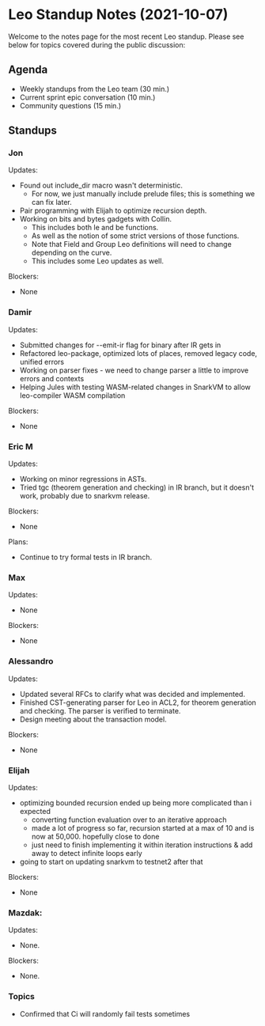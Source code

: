 # Leo Standup Notes (2021-10-07)

Welcome to the notes page for the most recent Leo standup. Please see below for topics covered during the public discussion:

## Agenda

* Weekly standups from the Leo team (30 min.)
* Current sprint epic conversation (10 min.)
* Community questions (15 min.)

## Standups

### Jon

Updates:

* Found out include_dir macro wasn't deterministic.
  * For now, we just manually include prelude files; this is something we can fix later.
* Pair programming with Elijah to optimize recursion depth.
* Working on bits and bytes gadgets with Collin.
  * This includes both le and be functions.
  * As well as the notion of some strict versions of those functions.
  * Note that Field and Group Leo definitions will need to change depending on the curve.
  * This includes some Leo updates as well.

Blockers:

* None

### Damir

Updates:

* Submitted changes for --emit-ir flag for binary after IR gets in
* Refactored leo-package, optimized lots of places, removed legacy code, unified errors
* Working on parser fixes - we need to change parser a little to improve errors and contexts
* Helping Jules with testing WASM-related changes in SnarkVM to allow leo-compiler WASM compilation

Blockers:

* None

### Eric M

Updates:

* Working on minor regressions in ASTs.
* Tried tgc (theorem generation and checking) in IR branch, but it doesn't work, probably due to snarkvm release.

Blockers:

* None

Plans:

* Continue to try formal tests in IR branch.

### Max

Updates:

* None

Blockers:

* None

### Alessandro

Updates:

* Updated several RFCs to clarify what was decided and implemented.
* Finished CST-generating parser for Leo in ACL2, for theorem generation and checking. The parser is verified to terminate.
* Design meeting about the transaction model.

Blockers:

* None

### Elijah

Updates:

* optimizing bounded recursion ended up being more complicated than i expected
    * converting function evaluation over to an iterative approach
    * made a lot of progress so far, recursion started at a max of 10 and is now at 50,000. hopefully close to done
    * just need to finish implementing it within iteration instructions & add away to detect infinite loops early
* going to start on updating snarkvm to testnet2 after that

Blockers:

* None

### Mazdak:

Updates:

* None.

Blockers:

* None.

### Topics

* Confirmed that Ci will randomly fail tests sometimes
